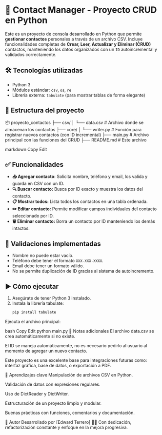 # 📒 Contact Manager - Proyecto CRUD en Python

Este es un proyecto de consola desarrollado en Python que permite **gestionar contactos** personales a través de un archivo CSV. Incluye funcionalidades completas de **Crear, Leer, Actualizar y Eliminar (CRUD)** contactos, manteniendo los datos organizados con un `ID` autoincremental y validados correctamente.

## 🛠️ Tecnologías utilizadas
- Python 3
- Módulos estándar: `csv`, `os`, `re`
- Librería externa: `tabulate` (para mostrar tablas de forma elegante)

## 📁 Estructura del proyecto

📦 proyecto_contactos
├── csv/
│ └── data.csv # Archivo donde se almacenan los contactos
├── core/
│ └── writer.py # Función para registrar nuevos contactos (con ID incremental)
├── main.py # Archivo principal con las funciones del CRUD
├── README.md # Este archivo

markdown
Copy
Edit

## ✅ Funcionalidades

- **📥 Agregar contacto:** Solicita nombre, teléfono y email, los valida y guarda en CSV con un ID.
- **🔍 Buscar contacto:** Busca por ID exacto y muestra los datos del contacto.
- **📋 Mostrar todos:** Lista todos los contactos en una tabla ordenada.
- **✏️ Editar contacto:** Permite modificar campos individuales del contacto seleccionado por ID.
- **🗑️ Eliminar contacto:** Borra un contacto por ID manteniendo los demás intactos.

## 🧪 Validaciones implementadas

- Nombre no puede estar vacío.
- Teléfono debe tener el formato `XXX-XXX-XXXX`.
- Email debe tener un formato válido.
- No se permite duplicación de ID gracias al sistema de autoincremento.

## ▶️ Cómo ejecutar

1. Asegúrate de tener Python 3 instalado.
2. Instala la librería tabulate:
   ```bash
   pip install tabulate
Ejecuta el archivo principal:

bash
Copy
Edit
python main.py
📌 Notas adicionales
El archivo data.csv se crea automáticamente si no existe.

El ID se maneja automáticamente, no es necesario pedirlo al usuario al momento de agregar un nuevo contacto.

Este proyecto es una excelente base para integraciones futuras como: interfaz gráfica, base de datos, o exportación a PDF.

🧠 Aprendizajes clave
Manipulación de archivos CSV en Python.

Validación de datos con expresiones regulares.

Uso de DictReader y DictWriter.

Estructuración de un proyecto limpio y modular.

Buenas prácticas con funciones, comentarios y documentación.

🚀 Autor
Desarrollado por [Edward Terrero] 🧑‍💻
Con dedicación, refactorización constante y enfoque en la mejora progresiva.
